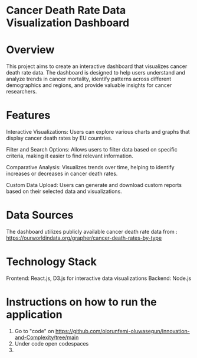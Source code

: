 # Cancer Death Rate Data Visualization Dashboard

# Overview
This project aims to create an interactive dashboard that visualizes cancer death rate data. The dashboard is designed to help users understand and analyze trends in cancer mortality, identify patterns across different demographics and regions, and provide valuable insights for cancer researchers.

# Features
Interactive Visualizations: Users can explore various charts and graphs that display cancer death rates by EU countries.

Filter and Search Options: Allows users to filter data based on specific criteria, making it easier to find relevant information.

Comparative Analysis: Visualizes trends over time, helping to identify increases or decreases in cancer death rates.

Custom Data Upload: Users can generate and download custom reports based on their selected data and visualizations.

# Data Sources
The dashboard utilizes publicly available cancer death rate data from : https://ourworldindata.org/grapher/cancer-death-rates-by-type

# Technology Stack
Frontend: React.js, D3.js for interactive data visualizations
Backend: Node.js

# Instructions on how to run the application

1. Go to "code" on https://github.com/olorunfemi-oluwasegun/Innovation-and-Complexity/tree/main
2. Under code open codespaces
3. 

